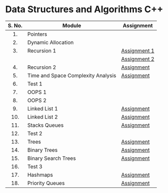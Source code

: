 # Data Structures and Algorithms C++

| S. No. | Module | Assignment |
| :---: | --- | --- |
| 1. | Pointers |  |
| 2. | Dynamic Allocation |  |
| 3. | Recursion 1 | [Assignment 1](https://github.com/shivamaggarwal513/Coding-Ninjas/tree/main/Data%20Structures%20and%20Algorithms%20CPP/03%20Recursion%201/Assignment%201) |
|  |  | [Assignment 2](https://github.com/shivamaggarwal513/Coding-Ninjas/tree/main/Data%20Structures%20and%20Algorithms%20CPP/03%20Recursion%201/Assignment%202) |
| 4. | Recursion 2 | [Assignment](https://github.com/shivamaggarwal513/Coding-Ninjas/tree/main/Data%20Structures%20and%20Algorithms%20CPP/04%20Recursion%202/Assignment) |
| 5. | Time and Space Complexity Analysis | [Assignment](https://github.com/shivamaggarwal513/Coding-Ninjas/tree/main/Data%20Structures%20and%20Algorithms%20CPP/05%20Time%20and%20Space%20Complexity%20Analysis/Assignment) |
| 6. | Test 1 |  |
| 7. | OOPS 1 |  |
| 8. | OOPS 2 |  |
| 9. | Linked List 1 | [Assignment](https://github.com/shivamaggarwal513/Coding-Ninjas/tree/main/Data%20Structures%20and%20Algorithms%20CPP/09%20Linked%20List%201/Assignment) |
| 10. | Linked List 2 | [Assignment](https://github.com/shivamaggarwal513/Coding-Ninjas/tree/main/Data%20Structures%20and%20Algorithms%20CPP/10%20Linked%20List%202/Assignment) |
| 11. | Stacks Queues | [Assignment](https://github.com/shivamaggarwal513/Coding-Ninjas/tree/main/Data%20Structures%20and%20Algorithms%20CPP/11%20Stacks%20Queues/Assignment) |
| 12. | Test 2 |  |
| 13. | Trees | [Assignment](https://github.com/shivamaggarwal513/Coding-Ninjas/tree/main/Data%20Structures%20and%20Algorithms%20CPP/13%20Trees/Assignment) |
| 14. | Binary Trees | [Assignment](https://github.com/shivamaggarwal513/Coding-Ninjas/tree/main/Data%20Structures%20and%20Algorithms%20CPP/14%20Binary%20Trees/Assignment) |
| 15. | Binary Search Trees | [Assignment](https://github.com/shivamaggarwal513/Coding-Ninjas/tree/main/Data%20Structures%20and%20Algorithms%20CPP/15%20Binary%20Search%20Trees/Assignment) |
| 16. | Test 3 |  |
| 17. | Hashmaps | [Assignment](https://github.com/shivamaggarwal513/Coding-Ninjas/tree/main/Data%20Structures%20and%20Algorithms%20CPP/17%20Hashmaps/Assignment) |
| 18. | Priority Queues | [Assignment](https://github.com/shivamaggarwal513/Coding-Ninjas/tree/main/Data%20Structures%20and%20Algorithms%20CPP/18%20Priority%20Queues/Assignment) |
